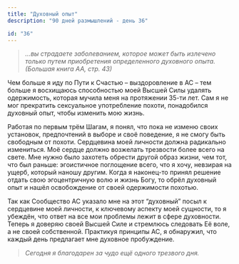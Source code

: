 ```yaml
---
title: "Духовный опыт"
description: "90 дней размышлений - день 36"

id: "36"
---
```


> _…вы страдаете заболеванием, которое может быть излечено только путем
> приобретения определенного духовного опыта. (Большая книга АА, стр. 43)_

Чем больше я иду по Пути к Счастью – выздоровление в АС – тем больше я
восхищаюсь способностью моей Высшей Силы удалять одержимость, которая мучила
меня на протяжении 35-ти лет. Сам я не мог прекратить сексуальное употребление
похоти, понадобился духовный опыт, чтобы изменить мою жизнь.

Работая по первым трём Шагам, я понял, что пока не изменю своих установок,
предпочтений в выборе и своё поведение, я не смогу быть свободным от похоти.
Сердцевина моей личности должна радикально измениться. Моё сердце должно
возжелать трезвости более всего на свете. Мне нужно было захотеть обрести
другой образ жизни, чем тот, что был раньше: эгоистичное поглощение всего, что
я хочу, невзирая на ущерб, который наношу другим. Когда я наконец-то принял
решение отдать свою эгоцентричную волю и жизнь Богу, то обрёл духовный опыт и
нашёл освобождение от своей одержимости похотью.

Так как Сообщество АС указало мне на этот “духовный” посыл к сердцевине моей
личности, к ключевому аспекту моей сущности, то я убеждён, что ответ на все
мои проблемы лежит в сфере духовности. Теперь я доверяю своей Высшей Силе и
стремлюсь следовать Её воле, а не своей собственной. Практикуя принципы АС, я
обнаружил, что каждый день предлагает мне духовное пробуждение.

> _Сегодня я благодарен за чудо ещё одного трезвого дня._
